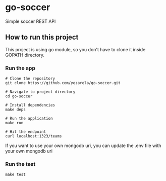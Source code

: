 # go-soccer

Simple soccer REST API

## How to run this project

This project is using go module, so you don't have to clone it inside GOPATH directory.

### Run the app

```
# Clone the repository
git clone https://github.com/yezarela/go-soccer.git

# Navigate to project directory
cd go-soccer

# Install dependencies
make deps

# Run the application
make run

# Hit the endpoint
curl localhost:1323/teams
```

If you want to use your own mongodb uri, you can update the .env file with your own mongodb uri

### Run the test
```
make test
```
